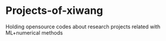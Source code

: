 # Projects-of-xiwang
Holding opensource codes about research projects related with ML+numerical methods
